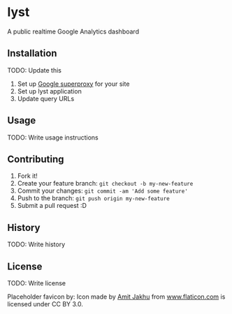# lyst

A public realtime Google Analytics dashboard

## Installation

TODO: Update this

1. Set up [Google superproxy](https://github.com/googleanalytics/google-analytics-super-proxy) for your site
2. Set up lyst application
3. Update query URLs

## Usage

TODO: Write usage instructions

## Contributing

1. Fork it!
2. Create your feature branch: `git checkout -b my-new-feature`
3. Commit your changes: `git commit -am 'Add some feature'`
4. Push to the branch: `git push origin my-new-feature`
5. Submit a pull request :D

## History

TODO: Write history

## License

TODO: Write license

Placeholder favicon by: Icon made by [Amit Jakhu](http://www.amitjakhu.com) from www.flaticon.com is licensed under CC BY 3.0.
